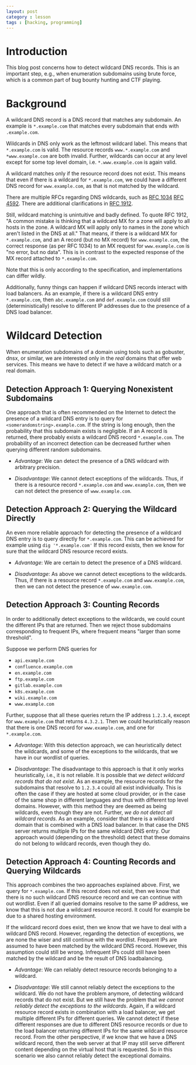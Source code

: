 ```yaml
---
layout: post
category : lesson
tags : [hacking, programming]
---
```


# Introduction
This blog post concerns how to detect wildcard DNS records.
This is an important step, e.g., when enumeration subdomains using
brute force, which is a common part of bug bounty hunting and CTF
playing.

# Background

A wildcard DNS record is a DNS record that matches any subdomain.
An example is 
`*.example.com` that matches every subdomain that ends with
`.example.com`.

Wildcards in DNS only work as the leftmost wildcard label. This means
that `*.example.com` is valid. The resource records
`www.*.example.com` and `*www.example.com` are both invalid.
Further, wildcards can occur at any level except for some top level domain,
i.e. `*.www.example.com` is again valid.

A wildcard matches only if the resource record does not exist. This
means that even if there is a wildcard for `*.example.com`, we could
have a different DNS record for `www.example.com`, as that is not
matched by the wildcard.

There are multiple RFCs regarding DNS wildcards, such as [RFC 1034](https://datatracker.ietf.org/doc/html/rfc1034)
[RFC 4592](https://datatracker.ietf.org/doc/html/rfc4592).
There are additional clarifications in [RFC 1912](https://datatracker.ietf.org/doc/html/rfc1912).

Still, wildcard matching is unintuitive and badly defined. To quote
RFC 1912, "A common mistake is thinking that a wildcard MX for a zone
will apply to all hosts in the zone. A wildcard MX will apply only to
names in the zone which aren't listed in the DNS at all."
That means, if there is a wildcard MX for `*.example.com`, and an A record (but no MX
record) for `www.example.com`, the correct response (as per RFC 1034) to
an MX request for `www.example.com` is "no error, but no data". This is
in contrast to the expected response of the MX record
attached to `*.example.com`. 

Note that this is only according to the specification, and
implementations can differ wildly.

Additionally, funny things can happen if wildcard DNS records interact
with load balancers.
As an example, if there is a wildcard DNS entry `*.example.com`, then
`abc.example.com` and `def.example.com` could still
(deterministically) resolve to different IP addresses due to the
presence of a DNS load balancer.

# Wildcard Detection

When enumeration subdomains of a domain using tools such as gobuster,
dnsx, or similar, we are interested only in the *real* domains that
offer web services. This means we have to detect if we have a wildcard
match or a real domain.

## Detection Approach 1: Querying Nonexistent Subdomains
One approach that is often recommended on the Internet to detect the
presence of a wildcard DNS entry is to query for
`<somerandomstring>.example.com`. If the string is long enough, then
the probability that this subdomain exists is negligible.  If an A
record is returned, there probably exists a wildcard DNS record
`*.example.com`. The probability of an incorrect detection can be
decreased further when querying different random subdomains.

- *Advantage*: We can detect the presence of a DNS wildcard with arbitrary
  precision.

- *Disadvantage*: We cannot detect exceptions of the wildcards. Thus,
  if there is a resource record `*.example.com` and `www.example.com`,
  then we can not detect the presence of `www.example.com`.

## Detection Approach 2: Querying the Wildcard Directly
An even more reliable approach for detecting the presence of a
wildcard DNS entry is to query directly for `*.example.com`. This can
be achieved for example using `dig '*.example.com'` If this record
exists, then we know for sure that the wildcard DNS resource record
exists.

- *Advantage*: We are certain to detect the presence of a DNS
  wildcard.

- *Disadvantage*: As above we cannot detect exceptions to the
  wildcards. Thus, if there is a resource record `*.example.com` and
  `www.example.com`, then we can not detect the presence of
  `www.example.com`.


## Detection Approach 3: Counting Records
In order to additionally detect exceptions to the wildcards, we could
count the different IPs that are returned. Then we reject those subdomains
corresponding to frequent IPs, where frequent means "larger than some
threshold".

Suppose we perform DNS queries for

- `api.example.com`
- `confluence.example.com`
- `en.example.com`
- `ftp.example.com`
- `gitlab.example.com`
- `k8s.example.com`
- `wiki.example.com`
- `www.example.com`

Further, suppose that all these queries return the IP address
`1.2.3.4`, except for `www.example.com` that returns `4.3.2.1`.  Then
we could heuristically reason that there is one DNS record for
`www.example.com`, and one for `*.example.com`.

- *Advantage*: With this detection approach, we can heuristically
  detect the wildcards, and some of the exceptions to the wildcards,
  that we have in our wordlist of queries.

- *Disadvantage*: The disadvantage to this approach is that it only
  works heuristically, i.e., it is not reliable. It is possible that
  *we detect wildcard records that do not exist*. As an example, the
  resource records for the subdomains that resolve to `1.2.3.4` could
  all exist individually. This is often the case if they are hosted at
  some cloud provider, or in the case of the same shop in different
  languages and thus with different top level domains. However, with
  this method they are deemed as being wildcards, even though they are
  not.
  Further, *we do not detect all wildcard records*. As an example,
  consider that there is a wildcard domain that is combined with a DNS
  load balancer. In that case the DNS server returns multiple IPs for
  the same wildcard DNS entry. Our approach would (depending on the
  threshold) detect that these domains do not belong to wildcard
  records, even though they do.

## Detection Approach 4: Counting Records and Querying Wildcards
This approach combines the two approaches explained above.
First, we query for `*.example.com`. If this record does not exist,
then we know that there is no such wildcard DNS resource record and
we can continue with out wordlist. Even if all queried domains resolve
to the same IP address, we know that this is not due a wildcard resource
record. It could for example be due to a shared hosting environment.

If the wildcard record does exist, then we know that we have to deal
with a wildcard DNS record. However, regarding the detection of
exceptions, we are none the wiser and still continue with the
wordlist. Frequent IPs are assumed to have been matched by the
wildcard DNS record. However, this assumption could still be wrong.
Infrequent IPs could still have been matched by the wildcard and be
the result of DNS loadbalancing.

- *Advantage*: We can reliably detect resource records belonging to a wildcard.

- *Disadvantage*: We still cannot reliably detect the exceptions to
  the wildcard. We do not have the problem anymore, of detecting
  wildcard records that do not exist. But we still have the problem
  that *we cannot reliably detect the exceptions to the wildcards*.
  Again, if a wildcard resource record exists in combination with a
  load balancer, we get multiple different IPs for different queries.
  We cannot detect if these different responses are due to different
  DNS resource records or due to the load balancer returning different
  IPs for the same wildcard resource record.
  From the other perspective, if we know that we have a DNS wildcard
  record, then the web server at that IP may still serve different
  content depending on the virtual host that is requested. So in this
  scenario we also cannot reliably detect the exceptional domains.
